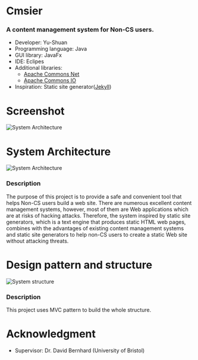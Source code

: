 # Cmsier
### A content management system for Non-CS users.
- Developer: Yu-Shuan
- Programming language: Java
- GUI library: JavaFx
- IDE: Eclipes
- Additional libraries:
  - [Apache Commons Net](https://commons.apache.org/proper/commons-net/)
  - [Apache Commons IO](https://commons.apache.org/proper/commons-io/)
- Inspiration: Static site generator([Jekyll](https://jekyllrb.com/))
# Screenshot
![System Architecture](https://www.cherrieblog.tw/cv/images/Cmsier_ScreenShot.png)

# System Architecture
![System Architecture](http://cherrieblog.tw/project/system_small.png)

### Description
The purpose of this project is to provide a safe and convenient tool that helps Non-CS users build a web site.
There are numerous excellent content management systems, however, most of them are Web applications which are at risks of hacking attacks.
Therefore, the system inspired by static site generators, which is a text engine that produces static HTML web pages, combines with the advantages of existing content management systems and static site generators to help non-CS users to create a static Web site without attacking threats.

# Design pattern and structure
![System structure](http://cherrieblog.tw/project/Cmsier_UML_2.png)

### Description
This project uses MVC pattern to build the whole structure.

# Acknowledgment
- Supervisor: Dr. David Bernhard (University of Bristol)
